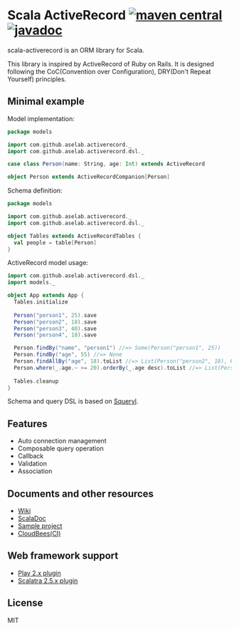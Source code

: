 # Scala ActiveRecord [![maven central](https://maven-badges.herokuapp.com/maven-central/com.github.aselab/scala-activerecord_2.12/badge.svg)](https://maven-badges.herokuapp.com/maven-central/com.github.aselab/scala-activerecord_2.12) [![javadoc](http://javadoc-badge.appspot.com/com.github.aselab/scala-activerecord_2.12.svg?label=scaladoc)](http://javadoc-badge.appspot.com/com.github.aselab/scala-activerecord_2.12)

scala-activerecord is an ORM library for Scala.

This library is inspired by ActiveRecord of Ruby on Rails.
It is designed following the CoC(Convention over Configuration), DRY(Don't Repeat Yourself) principles.

## Minimal example

Model implementation:

```scala
package models

import com.github.aselab.activerecord._
import com.github.aselab.activerecord.dsl._

case class Person(name: String, age: Int) extends ActiveRecord

object Person extends ActiveRecordCompanion[Person]
```

Schema definition:

```scala
package models

import com.github.aselab.activerecord._
import com.github.aselab.activerecord.dsl._

object Tables extends ActiveRecordTables {
  val people = table[Person]
}
```

ActiveRecord model usage:

```scala
import com.github.aselab.activerecord.dsl._
import models._

object App extends App {
  Tables.initialize
  
  Person("person1", 25).save
  Person("person2", 18).save
  Person("person3", 40).save
  Person("person4", 18).save

  Person.findBy("name", "person1") //=> Some(Person("person1", 25))
  Person.findBy("age", 55) //=> None
  Person.findAllBy("age", 18).toList //=> List(Person("person2", 18), Person("person4", 18))
  Person.where(_.age.~ >= 20).orderBy(_.age desc).toList //=> List(Person("person3", 40), Person("person1", 25))
  
  Tables.cleanup
}
```

Schema and query DSL is based on [Squeryl](http://squeryl.org/).

## Features

* Auto connection management
* Composable query operation
* Callback
* Validation
* Association

## Documents and other resources

* [Wiki](https://github.com/aselab/scala-activerecord/wiki)
* [ScalaDoc](http://javadoc-badge.appspot.com/com.github.aselab/scala-activerecord_2.12)
* [Sample project](https://github.com/aselab/scala-activerecord-sample)
* [CloudBees(CI)](https://aselab.ci.cloudbees.com/job/scala-activerecord/)

## Web framework support

* [Play 2.x plugin](https://github.com/aselab/scala-activerecord/tree/master/play2)
* [Scalatra 2.5.x plugin](https://github.com/aselab/scala-activerecord/tree/master/scalatra)

## License

MIT
